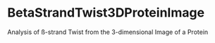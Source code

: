 # BetaStrandTwist3DProteinImage
Analysis of ß-strand Twist from the 3-dimensional Image of a Protein
